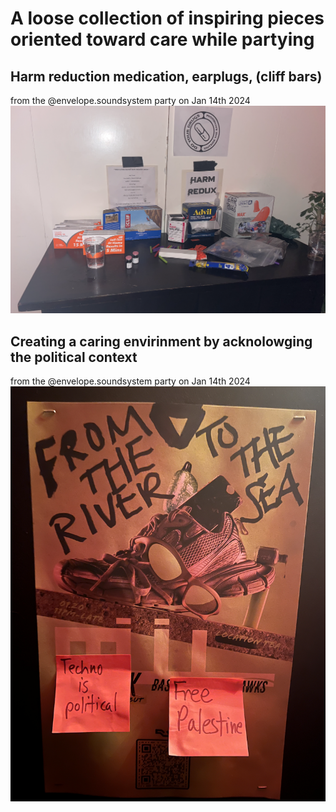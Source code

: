 # A loose collection of inspiring pieces oriented toward care while partying


## Harm reduction medication, earplugs, (cliff bars)
from the @envelope.soundsystem party on Jan 14th 2024
![](../media/cleanshot_2024-01-15-at-08-55-17@2x.png)

## Creating a caring envirinment by acknolowging the political context
from the @envelope.soundsystem party on Jan 14th 2024
![](../media/cleanshot_2024-01-15-at-08-57-03@2x.png)
